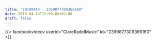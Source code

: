 ```yaml
---
title: "20190414 - 2369877306366160"
date: 2019-04-14T12:00:00+02:00
draft: false
---
```


{{< facebookvideov userid="ClareRadelMusic" id="2369877306366160" >}}